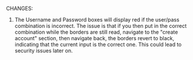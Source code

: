 CHANGES:

1. The Username and Password boxes will display red if the user/pass combination is incorrect. The issue is that if you then put in the correct combination while the borders are still read, navigate to the "create account" section, then navigate back, the borders revert to black, indicating that the current input is the correct one. This could lead to security issues later on.